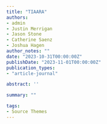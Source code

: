 ```yaml
---
title: "TIAARA"
authors:
- admin
- Justin Merrigan
- Jason Stone
- Catherine Saenz
- Joshua Hagen
author_notes: ""
date: "2023-10-31T00:00:00Z"
publishDate: "2023-11-01T00:00:00Z"
publication_types: 
- "article-journal"

abstract: ''

summary: ""

tags:
- Source Themes
---
```

